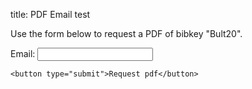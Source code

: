 title: PDF Email test

<div id="pdf-requested" class="mt-5 alert alert-info" style="display: none;">
    <h3>PDF sent</h3>
    <p>An email message containing a code and instructions to download the following paper has been sent to your email address.</p>
</div>
<div id="pdf-error" class="mt-5 alert alert-warning" style="display: none;"></div>

Use the form below to request a PDF of bibkey "Bult20".

<form id="pdf-form" name="pdf-form">
    <input type="hidden" id="g-recaptcha-response" name="g-recaptcha-response">
    <input type="hidden" name="action" value="validate_captcha">
    <input type="hidden" value="bult20" name="bibkey">
    <label for="email">
        Email:
    </label>
    <input type="email" id="email" name="email">

    <button type="submit">Request pdf</button>
</form>


<script>

const form = document.getElementById("pdf-form");
form.addEventListener("submit", function(event) {

    // Prevent normal form submit
    event.preventDefault();

    const data = new FormData(form);
    const params = new URLSearchParams(data).toString();



    fetch(`https://n3vxoalwka.execute-api.eu-west-3.amazonaws.com/default/sendpdf?${params}`, {
        method: 'GET',
        cache: 'no-cache'
    })
    .then(response => {
        switch(response.status) {
            case 404:
                throw new Exception("A pdf could not be found for this bibkey.");
            case 400:
                throw new Exception("The submitted information is not correct, please check your email address.");
            case 500:
                throw new Exception("The PDF service is currently unavaiable, please check again later.")
            default:
                return response;
        }
    })
    .then(() => {
        document.getElementById("pdf-requested").style.display = 'block';
        form.style.display = 'none';
    })
    .catch(error => {
        const errorEl = document.getElementById("pdf-error");
        errorEl.textContent = error.toString();
        errorEl.style.display = "block";
    });
});
</script>


<script src="https://www.google.com/recaptcha/api.js?render=6LeyggEVAAAAAJzjhbBQihQxJbiLsk9PCZBvE1oD"></script>
<script>
    grecaptcha.ready(function() {
    // do request for recaptcha token
    // response is promise with passed token
        grecaptcha.execute('6LeyggEVAAAAAJzjhbBQihQxJbiLsk9PCZBvE1oD', {action:'validate_captcha'})
                  .then(function(token) {
            // add token value to form
            document.getElementById('g-recaptcha-response').value = token;
        });
    });
</script>